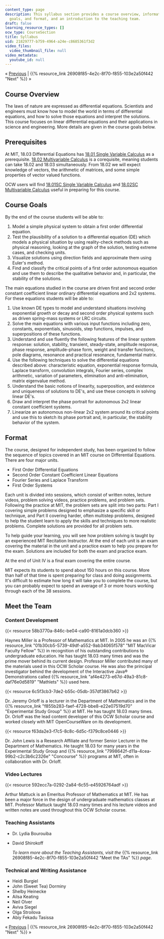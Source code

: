 ```yaml
---
content_type: page
description: This syllabus section provides a course overview, information on prerequisites,
  goals, and format, and an introduction to the teaching team.
draft: false
learning_resource_types: []
ocw_type: CourseSection
title: Syllabus
uid: 21829777-b759-4964-a24e-c8685361f3d2
video_files:
  video_thumbnail_file: null
video_metadata:
  youtube_id: null
---
```

« [Previous](../../) | {{% resource_link 26908f85-4e2c-8f70-f855-103e2a50f442 "Next" %}} »

## Course Overview

The laws of nature are expressed as differential equations. Scientists and engineers must know how to model the world in terms of differential equations, and how to solve those equations and interpret the solutions. This course focuses on linear differential equations and their applications in science and engineering. More details are given in the course goals below.

## Prerequisites

At MIT, 18.03 Differential Equations has [18.01 Single Variable Calculus](/courses/18-01-single-variable-calculus-fall-2006) as a prerequisite. [18.02 Multivariable Calculus](/courses/18-02-multivariable-calculus-spring-2006) is a corequisite, meaning students can take 18.02 and 18.03 simultaneously. From 18.02 we will expect knowledge of vectors, the arithmetic of matrices, and some simple properties of vector valued functions.

OCW users will find [18.01SC Single Variable Calculus](/courses/18-01sc-single-variable-calculus-fall-2010) and [18.02SC Multivariable Calculus](/courses/18-02sc-multivariable-calculus-fall-2010) useful in preparing for this course.

## Course Goals

By the end of the course students will be able to:

1. Model a simple physical system to obtain a first order differential equation.
2. Test the plausibility of a solution to a differential equation (DE) which models a physical situation by using reality-check methods such as physical reasoning, looking at the graph of the solution, testing extreme cases, and checking units.
3. Visualize solutions using direction fields and approximate them using Euler's method.
4. Find and classify the critical points of a first order autonomous equation and use them to describe the qualitative behavior and, in particular, the stability of the solutions.

The main equations studied in the course are driven first and second order constant coefficient linear ordinary differential equations and 2x2 systems. For these equations students will be able to:

1. Use known DE types to model and understand situations involving exponential growth or decay and second order physical systems such as driven spring-mass systems or LRC circuits.
2. Solve the main equations with various input functions including zero, constants, exponentials, sinusoids, step functions, impulses, and superpositions of these functions.
3. Understand and use fluently the following features of the linear system response: solution, stability, transient, steady-state, amplitude response, phase response, amplitude-phase form, weight and transfer functions, pole diagrams, resonance and practical resonance, fundamental matrix.
4. Use the following techniques to solve the differential equations described above: characteristic equation, exponential response formula, Laplace transform, convolution integrals, Fourier series, complex arithmetic, variation of parameters, elimination and anti-elimination, matrix eigenvalue method.
5. Understand the basic notions of linearity, superposition, and existence and uniqueness of solutions to DE's, and use these concepts in solving linear DE's.
6. Draw and interpret the phase portrait for autonomous 2x2 linear constant coefficient systems.
7. Linearize an autonomous non-linear 2x2 system around its critical points and use this to sketch its phase portrait and, in particular, the stability behavior of the system.

## Format

The course, designed for independent study, has been organized to follow the sequence of topics covered in an MIT course on Differential Equations. There are four major units.

- First Order Differential Equations
- Second Order Constant Coefficient Linear Equations
- Fourier Series and Laplace Transform
- First Order Systems

Each unit is divided into sessions, which consist of written notes, lecture videos, problem solving videos, practice problems, and problem sets. Following the practice at MIT, the problem sets are split into two parts: Part I covering simple problems designed to emphasize a specific skill or technique, and Part II covering harder, often multistep problems, designed to help the student learn to apply the skills and techniques to more realistic problems. Complete solutions are provided for all problem sets.

To help guide your learning, you will see how problem solving is taught by an experienced MIT Recitation Instructor. At the end of each unit is an exam covering the material in the unit and a practice exam to help you prepare for the exam. Solutions are included for both the exam and practice exam.

At the end of Unit IV is a final exam covering the entire course.

MIT expects its students to spend about 150 hours on this course. More than half of that time is spent preparing for class and doing assignments. It's difficult to estimate how long it will take you to complete the course, but you can probably expect to spend an average of 3 or more hours working through each of the 38 sessions.

## Meet the Team

### Content Development

{{< resource 58b3770a-846c-be04-ca90-8161a0dcb360 >}}

Haynes Miller is a Professor of Mathematics at MIT. In 2005 he was an {{% resource_link "01b30cb5-5739-49df-a552-9ab34065f578" "MIT MacVicar Faculty Fellow" %}} in recognition of his outstanding contributions to undergraduate education. He has taught 18.03 many times and was the prime mover behind its current design. Professor Miller contributed many of the materials used in this OCW Scholar course. He was also the principal investigator behind the development of the Interactive Java® Demonstrations called {{% resource_link "af4e4273-e67d-49a3-81c8-daf76e0d5819" "Mathlets" %}} used here.

{{< resource 6c5f3cb3-7de2-b55c-05db-357df3867b62 >}}

Dr. Jeremy Orloff is a lecturer in the Department of Mathematics and in the {{% resource_link "f855b283-faef-4728-bbe8-e22e07519d70" "Experimental Study Group" %}} at MIT. He has taught 18.03 many times. Dr. Orloff was the lead content developer of this OCW Scholar course and worked closely with MIT OpenCourseWare on its development.

{{< resource f63da2e3-f7c5-8c8c-6d5c-f379c8ce0446 >}}

Dr. John Lewis is a Research Affiliate and former Senior Lecturer in the Department of Mathematics. He taught 18.03 for many years in the Experimental Study Group and {{% resource_link "7998642f-d11a-4cea-99b2-c2c3b6c2326e" "Concourse" %}} programs at MIT, often in collaboration with Dr. Orloff.

### Video Lectures

{{< resource 592ecc7a-0292-2a84-6c55-e45926764adf >}}

Arthur Mattuck is an Emeritus Professor of Mathematics at MIT. He has been a major force in the design of undergraduate mathematics classes at MIT. Professor Mattuck taught 18.03 many times and his lecture videos and written notes are used throughout this OCW Scholar course.

### Teaching Assistants

- Dr. Lydia Bourouiba
- David Shirokoff   
      
    _To learn more about the Teaching Assistants, visit the_ {{% resource_link 26908f85-4e2c-8f70-f855-103e2a50f442 "Meet the TAs" %}} _page._

### Technical and Writing Assistance

- Heidi Burgiel
- John (Sweet Tea) Dorminy
- Shelby Heinecke
- Ailsa Keating
- Neil Olver
- Aviva Siegel
- Olga Stroilova
- Abiy Fekadu Tasissa

« [Previous](../../) | {{% resource_link 26908f85-4e2c-8f70-f855-103e2a50f442 "Next" %}} »